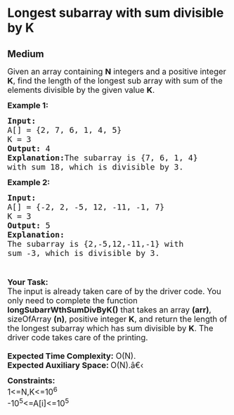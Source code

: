 # Longest subarray with sum divisible by K
## Medium 
<div class="problem-statement">
                <p></p><p><span style="font-size:18px">Given an array containing <strong>N</strong> integers and a positive integer <strong>K</strong>, find the length of the longest sub array with sum of the elements divisible by the given value <strong>K</strong>.</span></p>

<p><span style="font-size:18px"><strong>Example 1:</strong></span></p>

<pre style="position: relative;"><span style="font-size:18px"><strong>Input:
</strong>A[] = {2, 7, 6, 1, 4, 5}
K = 3
<strong>Output:</strong> 4
<strong>Explanation:</strong>The subarray is {7, 6, 1, 4}
with sum 18, which is divisible by 3.</span><div class="open_grepper_editor" title="Edit &amp; Save To Grepper"></div></pre>

<p><span style="font-size:18px"><strong>Example 2:</strong></span></p>

<pre style="position: relative;"><span style="font-size:18px"><strong>Input:
</strong>A[] = {-2, 2, -5, 12, -11, -1, 7}
K = 3
<strong>Output:</strong> 5
<strong>Explanation:
</strong>The subarray is {2,-5,12,-11,-1} with
sum -3, which is divisible by 3.</span><div class="open_grepper_editor" title="Edit &amp; Save To Grepper"></div></pre>

<p>&nbsp;</p>

<p><span style="font-size:18px"><strong>Your Task:</strong><br>
The input is already taken care of by the driver code. You only need to complete the function <strong>longSubarrWthSumDivByK()</strong> that takes an array <strong>(arr)</strong>, sizeOfArray <strong>(n)</strong>, positive integer <strong>K</strong>, and return the length of the longest subarray which has sum divisible by <strong>K</strong>. The driver code takes care of the printing.<br>
<br>
<strong>Expected Time Complexity:</strong>&nbsp;O(N).<br>
<strong>Expected Auxiliary Space:&nbsp;</strong>O(N).â€‹</span></p>

<p><span style="font-size:18px"><strong>Constraints:</strong><br>
1&lt;=N,K&lt;=10<sup>6</sup><br>
-10<sup>5</sup>&lt;=A[i]&lt;=10<sup>5</sup></span><br>
&nbsp;</p>
 <p></p>
            </div>